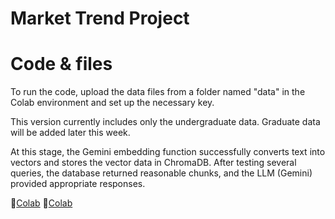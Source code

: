 # Market Trend Project

# Code & files
To run the code, upload the data files from a folder named "data" in the Colab environment and set up the necessary key.

This version currently includes only the undergraduate data. Graduate data will be added later this week.

At this stage, the Gemini embedding function successfully converts text into vectors and stores the vector data in ChromaDB. After testing several queries, the database returned reasonable chunks, and the LLM (Gemini) provided appropriate responses.

📌[Colab](https://colab.research.google.com/drive/1W9JJTyGeXUEjs19qYFUHFvr2aEhk3oJi?usp=sharing)
📌[Colab]([https://colab.research.google.com/drive/1W9JJTyGeXUEjs19qYFUHFvr2aEhk3oJi?usp=sharing](https://colab.research.google.com/drive/1_TYG8saveyjD1yY4RKJRxZfFySosIW6Q#scrollTo=sP_iDUhPOd2k))
